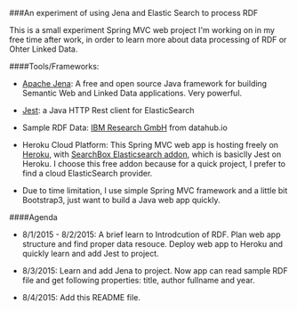 ###An experiment of using Jena and Elastic Search to process RDF

This is a small experiment Spring MVC web project I'm working on in my free time after work, in order to learn more about data processing of RDF or Ohter Linked Data.

####Tools/Frameworks:

- <a href="https://jena.apache.org/">Apache Jena</a>:  A free and open source Java framework for building Semantic Web and Linked Data applications. Very powerful.

- <a href="https://github.com/searchbox-io/Jest">Jest</a>: a Java HTTP Rest client for ElasticSearch

- Sample RDF Data: <a href="http://datahub.io/dataset/rkb-explorer-ibm">IBM Research GmbH</a> from datahub.io

- Heroku Cloud Platform: This Spring MVC web app is hosting freely on <a href="https://rdfexperiment.herokuapp.com/">Heroku</a>, with <a href="https://devcenter.heroku.com/articles/searchbox#using-jest-with-java">SearchBox Elasticsearch addon</a>, which is basiclly Jest on Heroku. I choose this free addon because for a quick project, I prefer to find a cloud ElasticSearch provider.

- Due to time limitation, I use simple Spring MVC framework and a little bit Bootstrap3, just want to build a Java web app quickly.

####Agenda

- 8/1/2015 - 8/2/2015: A brief learn to Introdcution of RDF. Plan web app structure and find proper data resouce. Deploy web app to Heroku and quickly learn and add Jest to project.

- 8/3/2015: Learn and add Jena to project. Now app can read sample RDF file and get following properties: title, author fullname and year.

- 8/4/2015: Add this README file.
